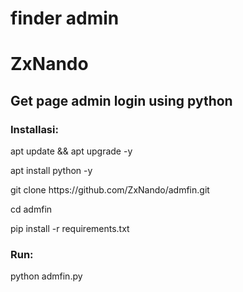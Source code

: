 # finder admin 
<h1>ZxNando</h1>
<h2>Get page admin login using python</h2>
<h3>Installasi:</h3>
<p>apt update && apt upgrade -y</p>
<p>apt install python -y</p>
<p>git clone https://github.com/ZxNando/admfin.git</p>
<p>cd admfin</p>
<p>pip install -r requirements.txt</p>
<h3>Run:</h3>
<p>python admfin.py</p>
